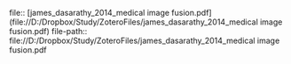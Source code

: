 file:: [james_dasarathy_2014_medical image fusion.pdf](file://D:/Dropbox/Study/ZoteroFiles/james_dasarathy_2014_medical image fusion.pdf)
file-path:: file://D:/Dropbox/Study/ZoteroFiles/james_dasarathy_2014_medical image fusion.pdf
